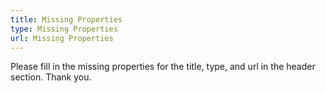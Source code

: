 ```yaml
---
title: Missing Properties
type: Missing Properties
url: Missing Properties
---
```


Please fill in the missing properties for the title, type, and url in the header section. Thank you.